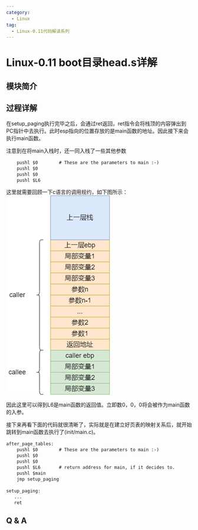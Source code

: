 ```yaml
---
category:
  - Linux
tag:
  - Linux-0.11代码解读系列
---
```


# Linux-0.11 boot目录head.s详解


## 模块简介

## 过程详解

在setup_paging执行完毕之后，会通过ret返回，ret指令会将栈顶的内容弹出到PC指针中去执行。此时esp指向的位置存放的是main函数的地址。因此接下来会执行main函数。

注意到在将main入栈时，还一同入栈了一些其他参数
```x86asm
	pushl $0		# These are the parameters to main :-)
	pushl $0
	pushl $0
	pushl $L6
```
这里就需要回顾一下c语言的调用规约，如下图所示：
![启动中内存分布变化](https://github.com/zgjsxx/static-img-repo/raw/main/blog/Linux/kernel/Linux-0.11/Linux-0.11-boot/head_caller_stack.png)

因此这里可以得到L6是main函数的返回值。立即数0，0，0将会被作为main函数的入参。


接下来再看下面的代码就很清晰了，实际就是在建立好页表的映射关系后，就开始跳转到main函数去执行了(init/main.c)。
```x86asm
after_page_tables:
	pushl $0		# These are the parameters to main :-)
	pushl $0
	pushl $0
	pushl $L6		# return address for main, if it decides to.
	pushl $main
	jmp setup_paging

setup_paging:
   ...
   ret
```


## Q & A